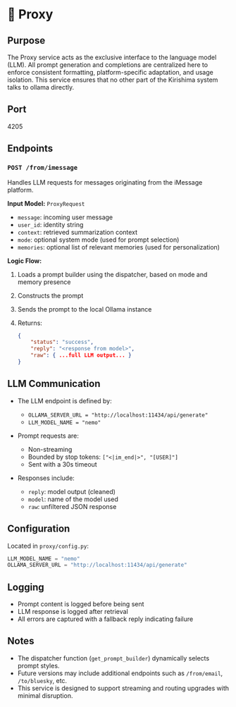 # 🔁 Proxy

## Purpose

The Proxy service acts as the exclusive interface to the language model (LLM). All prompt generation and completions are centralized here to enforce consistent formatting, platform-specific adaptation, and usage isolation. This service ensures that no other part of the Kirishima system talks to ollama directly.

## Port

4205

## Endpoints

### `POST /from/imessage`

Handles LLM requests for messages originating from the iMessage platform.

**Input Model:** `ProxyRequest`

- `message`: incoming user message
- `user_id`: identity string
- `context`: retrieved summarization context
- `mode`: optional system mode (used for prompt selection)
- `memories`: optional list of relevant memories (used for personalization)

**Logic Flow:**

1. Loads a prompt builder using the dispatcher, based on mode and memory presence
2. Constructs the prompt
3. Sends the prompt to the local Ollama instance
4. Returns:

    ```json
    {
        "status": "success",
        "reply": "<response from model>",
        "raw": { ...full LLM output... }
    }
    ```

## LLM Communication

- The LLM endpoint is defined by:
  - `OLLAMA_SERVER_URL = "http://localhost:11434/api/generate"`
  - `LLM_MODEL_NAME = "nemo"`

- Prompt requests are:
  - Non-streaming
  - Bounded by stop tokens: `["<|im_end|>", "[USER]"]`
  - Sent with a 30s timeout

- Responses include:
  - `reply`: model output (cleaned)
  - `model`: name of the model used
  - `raw`: unfiltered JSON response

## Configuration

Located in `proxy/config.py`:

```python
LLM_MODEL_NAME = "nemo"
OLLAMA_SERVER_URL = "http://localhost:11434/api/generate"
```

## Logging

- Prompt content is logged before being sent
- LLM response is logged after retrieval
- All errors are captured with a fallback reply indicating failure

## Notes

- The dispatcher function (`get_prompt_builder`) dynamically selects prompt styles.
- Future versions may include additional endpoints such as `/from/email`, `/to/bluesky`, etc.
- This service is designed to support streaming and routing upgrades with minimal disruption.
